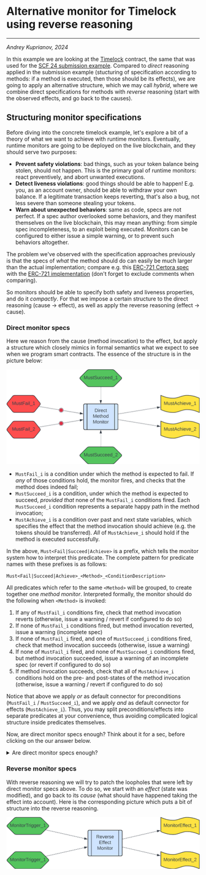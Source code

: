 # Alternative monitor for Timelock using reverse reasoning

----

_Andrey Kuprianov, 2024_

In this example we are looking at the [Timelock][] contract, the same that was used for the [SCF 24 submission example][]. Compared to _direct_ reasoning applied in the submission example (stucturing of specification according to methods: if a method is executed, then those should be its effects), we are going to apply an alternative structure, which we may call _hybrid_, where we combine direct specifications for methods with _reverse_ reasoning (start with the observed effects, and go back to the causes).


## Structuring monitor specifications

Before diving into the concrete timelock example, let's explore a bit of a theory of what we want to achieve with runtime monitors. Eventually, runtime monitors are going to be deployed on the live blockchain, and they should serve two purposes:

- **Prevent safety violations**: bad things, such as your token balance being stolen, should not happen. This is the primary goal of runtime monitors: react preventively, and abort unwanted executions.
- **Detect liveness violations**: good things should be able to happen! E.g. you, as an account owner, should be able to withdraw your own balance. If a legitimate transaction keeps reverting, that's also a bug, not less severe than someone stealing your tokens.
- **Warn about unexpected behaviors**: same as code, specs are not perfect. If a spec author overlooked some behaviors, and they manifest themselves on the live blockchain, this may mean anything: from simple spec incompleteness, to an exploit being executed. Monitors can be configured to either issue a simple warning, or to prevent such behaviors altogether.

The problem we've observed with the specification approaches previously is that the specs of _what_ the method should do can easily be much larger than the actual implementation; compare e.g. this [ERC-721 Certora spec][] with the [ERC-721 implementation][] (don't forget to exclude comments when comparing).

So monitors should be able to specify both safety and liveness properties, and do it _compactly_. For that we impose a certain structure to the direct reasoning (cause -> effect), as well as apply the reverse reasoning (effect -> cause).

### Direct monitor specs

Here we reason from the cause (method invocation) to the effect, but apply a structure which closely mimics in formal semantics what we expect to see when we program smart contracts. The essence of the structure is in the picture below:

![Direct monitor specs](./MonitorSpecs-Direct.png)

- `MustFail_i` is a condition under which the method is expected to fail. If _any_ of those conditions hold, the monitor fires, and checks that the method does indeed fail;
- `MustSucceed_i` is a condition, under which the method is expected to succeed, _provided that_ none of the `MustFail_i` conditions fired. Each `MustSucceed_i` condition represents a separate happy path in the method invocation;
- `MustAchieve_i` is a condition over past and next state variables, which specifies the effect that the method invocation should achieve (e.g. the tokens should be transferred). _All_ of `MustAchieve_i` should hold if the method is executed successfully.


In the above, `Must<Fail|Succeed|Achieve>` is a prefix, which tells the monitor system how to interpret this predicate. The complete pattern for predicate names with these prefixes is as follows:

```
Must<Fail|Succeed|Achieve>_<Method>_<ConditionDescription>
```

All predicates which refer to the same `<Method>` will be grouped, to create together one _method monitor_. Interpreted formally, the monitor should do the following when `<Method>` is invoked:

1. If any of `MustFail_i` conditions fire, check that method invocation reverts (otherwise, issue a warning / revert if configured to do so)
2. If none of `MustFail_i` conditions fired, but method invocation reverted, issue a warning (incomplete spec)
3. If none of  `MustFail_i` fired, and one of `MustSucceed_i` conditions fired, check that method invocation succeeds (otherwise, issue a warning)
3. If none of  `MustFail_i` fired, and none of `MustSucceed_i` conditions fired, but method invocation succeeded, issue a warning of an incomplete spec (or revert if configured to do so)
4. If method invocation succeeds, check that all of `MustAchieve_i` conditions hold on the pre- and post-states of the method invocation (otherwise, issue a warning / revert if configured to do so)


Notice that above we apply _or_ as default connector for preconditions (`MustFail_i` / `MustSucceed_i`), and we apply _and_ as default connector for effects (`MustAchieve_i`). Thus, you may split preconditions/effects into separate predicates at your convenience, thus avoiding complicated logical structure inside predicates themselves.

Now, are direct monitor specs enough? Think about it for a sec, before clicking on the our answer below.

<details>
<summary> Are direct monitor specs enough?</summary>
We believe NO! And here is an (incomplete) list of whys:

- A method may have a side effect, which was overlooked by the spec author. E.g. a boolean flag is set, which in another method allows to direct funds to another account.
- Code evolves, but the spec stays as is; as a result a side effect above is introduced unintentionally, with the stale spec not accounting for it.
- Internal state component is modified in multiple methods, in different ways. The specification about how the component should be updated is scattered in multiple places, and loopholes may easily creep in.
- An invariant which is preserved by the method of this contract, is violated by a method from another contract. As no specs are written or monitored for this other contract, no violation is detected.

Thus we proceed to explore _reverse reasoning_.
</details>


### Reverse monitor specs

With reverse reasoning we will try to patch the loopholes that were left by direct monitor specs above. To do so, we start with an _effect_ (state was modified), and go back to its _cause_ (what should have happened taking the effect into account). Here is the corresponding picture which puts a bit of structure into the reverse reasoning.

![Reverse monitor specs](./MonitorSpecs-Reverse.png)


[Timelock]: https://github.com/stellar/soroban-examples/blob/v20.0.0/timelock/src/lib.rs
[SCF 24 submission example]: ../../scf24/example/README.md
[ERC-721 Certora spec]: https://github.com/OpenZeppelin/openzeppelin-contracts/blob/255e27e6d22934ddaf00c7f279039142d725382d/certora/specs/ERC721.spec
[ERC-721 implementation]: https://github.com/OpenZeppelin/openzeppelin-contracts/blob/255e27e6d22934ddaf00c7f279039142d725382d/contracts/token/ERC721/ERC721.sol